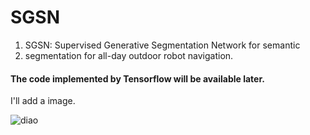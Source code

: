 # SGSN
1. SGSN: Supervised Generative Segmentation Network for semantic
2. segmentation for all-day outdoor robot navigation.

#### The code implemented by Tensorflow will be available later.

I'll add a image.

![diao](https://github.com/yuxiaoz/SGSN/blob/master/images/pic.jpg)
